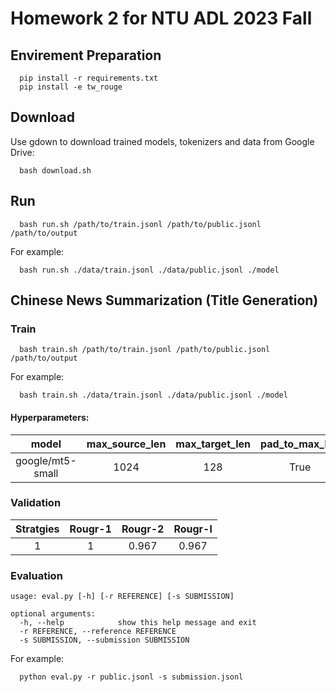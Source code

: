 # Homework 2 for NTU ADL 2023 Fall
## Envirement Preparation
```
  pip install -r requirements.txt
  pip install -e tw_rouge
```

## Download
Use gdown to download trained models, tokenizers and data from Google Drive:
```
  bash download.sh
```

## Run
```
  bash run.sh /path/to/train.jsonl /path/to/public.jsonl /path/to/output
```
For example:
```
  bash run.sh ./data/train.jsonl ./data/public.jsonl ./model
```

## Chinese News Summarization (Title Generation)
### Train
```
  bash train.sh /path/to/train.jsonl /path/to/public.jsonl /path/to/output
```
For example:
```
  bash train.sh ./data/train.jsonl ./data/public.jsonl ./model
```

#### Hyperparameters:
| model | max_source_len | max_target_len | pad_to_max_len | learning_rate | batch_size | num_epochs |
| :---: | :---: | :---: | :---: | :---: | :---: | :---: |
| google/mt5-small | 1024 | 128 | True | 3e-4 | 64 | 50 |

### Validation
| Stratgies | Rougr-1 | Rougr-2 | Rougr-l |
| :---: | :---: | :---: | :---: |
| 1 | 1 | 0.967 | 0.967 |

### Evaluation
```
usage: eval.py [-h] [-r REFERENCE] [-s SUBMISSION]

optional arguments:
  -h, --help            show this help message and exit
  -r REFERENCE, --reference REFERENCE
  -s SUBMISSION, --submission SUBMISSION
```
For example:
```
  python eval.py -r public.jsonl -s submission.jsonl
```
